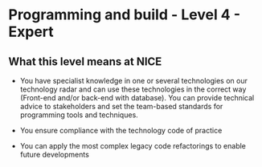 # Programming and build - Level 4 - Expert

## What this level means at NICE 
- You have specialist knowledge in one or several technologies on our technology radar and can use these technologies in the correct way (Front-end and/or back-end with database). You can provide technical advice to stakeholders and set the team-based standards for programming tools and techniques.

- You ensure compliance with the  technology code of practice

- You can apply the most complex legacy code refactorings to enable future developments
